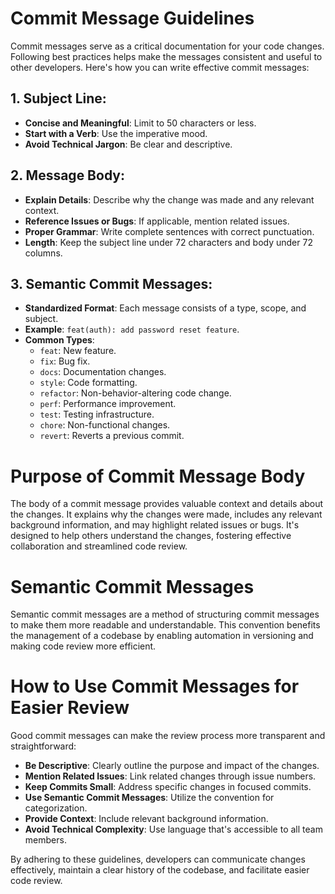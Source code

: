 # Commit Message Guidelines

Commit messages serve as a critical documentation for your code changes. Following best practices helps make the messages consistent and useful to other developers. Here's how you can write effective commit messages:

## 1. **Subject Line**:
   - **Concise and Meaningful**: Limit to 50 characters or less.
   - **Start with a Verb**: Use the imperative mood.
   - **Avoid Technical Jargon**: Be clear and descriptive.

## 2. **Message Body**:
   - **Explain Details**: Describe why the change was made and any relevant context.
   - **Reference Issues or Bugs**: If applicable, mention related issues.
   - **Proper Grammar**: Write complete sentences with correct punctuation.
   - **Length**: Keep the subject line under 72 characters and body under 72 columns.

## 3. **Semantic Commit Messages**:
   - **Standardized Format**: Each message consists of a type, scope, and subject.
   - **Example**: `feat(auth): add password reset feature`.
   - **Common Types**:
      - `feat`: New feature.
      - `fix`: Bug fix.
      - `docs`: Documentation changes.
      - `style`: Code formatting.
      - `refactor`: Non-behavior-altering code change.
      - `perf`: Performance improvement.
      - `test`: Testing infrastructure.
      - `chore`: Non-functional changes.
      - `revert`: Reverts a previous commit.

# Purpose of Commit Message Body

The body of a commit message provides valuable context and details about the changes. It explains why the changes were made, includes any relevant background information, and may highlight related issues or bugs. It's designed to help others understand the changes, fostering effective collaboration and streamlined code review.

# Semantic Commit Messages

Semantic commit messages are a method of structuring commit messages to make them more readable and understandable. This convention benefits the management of a codebase by enabling automation in versioning and making code review more efficient.

# How to Use Commit Messages for Easier Review

Good commit messages can make the review process more transparent and straightforward:

   - **Be Descriptive**: Clearly outline the purpose and impact of the changes.
   - **Mention Related Issues**: Link related changes through issue numbers.
   - **Keep Commits Small**: Address specific changes in focused commits.
   - **Use Semantic Commit Messages**: Utilize the convention for categorization.
   - **Provide Context**: Include relevant background information.
   - **Avoid Technical Complexity**: Use language that's accessible to all team members.

By adhering to these guidelines, developers can communicate changes effectively, maintain a clear history of the codebase, and facilitate easier code review.

<!-- DSG/ChatGPT 8/8/2023 -->
